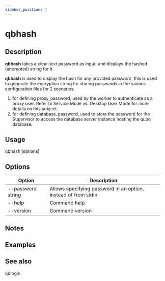 ```yaml
---
sidebar_position: 7
---
```


# qbhash

## Description
**qbhash** takes a clear-text password as input, and displays the hashed (encrypted) string for it.

**qbhash** is used to display the hash for any provided password; this is used to generate the encryption string for storing passwords in the various configuration files for 2 scenarios:
1. for defining proxy_password, used by the worker to authenticate as a proxy user.  Refer to Service Mode vs. Desktop User Mode for more details on this subject.
2. for defining database_password, used to store the password for the Supervisor to access the database server instance hosting the qube database.  

## Usage 
qbhash [options]

## Options
| Option | Description |
| ---    | ---         |
| --password string | Allows specifying password in an option, instead of from stdin |
| --help | Command help |
| --version | Command version |

## Notes

## Examples

## See also
qblogin
